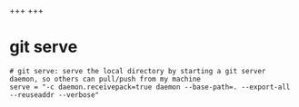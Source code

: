 +++
+++

# git serve

```gitconfig
# git serve: serve the local directory by starting a git server daemon, so others can pull/push from my machine
serve = "-c daemon.receivepack=true daemon --base-path=. --export-all --reuseaddr --verbose"
```